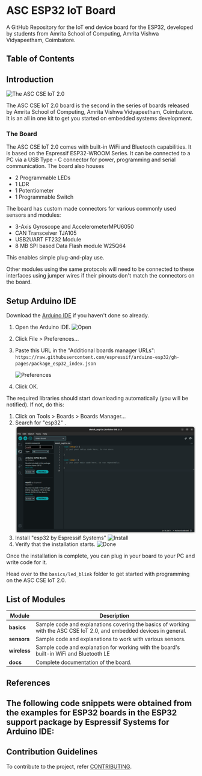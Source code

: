 # ASC ESP32 IoT Board

A GitHub Repository for the IoT end device board for the ESP32, developed by 
students from Amrita School of Computing, Amrita Vishwa Vidyapeetham, Coimbatore.

## Table of Contents

## Introduction

![The ASC CSE IoT 2.0](assets/asc-iot-2.0-esp32-topview.jpg)

The ASC CSE IoT 2.0 board is the second in the series of boards released by Amrita School of Computing, Amrita Vishwa Vidyapeetham, Coimbatore.
It is an all in one kit to get you started on embedded systems development.

### The Board

The ASC CSE IoT 2.0 comes with built-in WiFi and Bluetooth capabilities. It is based on the Espressif ESP32-WROOM Series.
It can be connected to a PC via a USB Type - C connector for power, programming and serial communication.
The board also houses
- 2 Programmable LEDs
- 1 LDR
- 1 Potentiometer
- 1 Programmable Switch

The board has custom made connectors for various commonly used sensors and modules:
- 3-Axis Gyroscope and AccelerometerMPU6050
- CAN Transceiver TJA105
- USB2UART FT232 Module
- 8 MB SPI based Data Flash module W25Q64

This enables simple plug-and-play use.

Other modules using the same protocols will need to be connected to these interfaces using jumper wires if their pinouts don't match the connectors on the board.


## Setup Arduino IDE

Download the [Arduino IDE](https://www.arduino.cc/en/software) if you haven't done so already.

1. Open the Arduino IDE. ![Open](assets/open.png)
2. Click File > Preferences... 
3. Paste this URL in the "Additional boards manager URLs":
	```https://raw.githubusercontent.com/espressif/arduino-esp32/gh-pages/package_esp32_index.json```
	
	![Preferences](assets/prefs.png)
4. Click OK.

The required libraries should start downloading automatically (you will be notified). If not, do this:
1. Click on Tools > Boards > Boards Manager...
2. Search for "esp32" . ![Boards](assets/boards.png)
3. Install "esp32 by Espressif Systems" ![Install](assets/install.png)
4. Verify that the installation starts. ![Done](assets/done.png)

Once the installation is complete, you can plug in your board to your PC and write code for it.

Head over to the `basics/led_blink` folder to get started with programming on the ASC CSE IoT 2.0.

## List of Modules

| Module | Description|
| --------- | ------------ |
| **basics** | Sample code and explanations covering the basics of working with the ASC CSE IoT 2.0, and embedded devices in general.  |
| **sensors** | Sample code and explanations to work with various sensors.  |
| **wireless** | Sample code and explanation for working with the board's built-in WiFi and Bluetooth LE |
| **docs** | Complete documentation of the board. |


## References

The following code snippets were obtained from the examples for ESP32 boards in the ESP32 support package by Espressif Systems for Arduino IDE:
- 


## Contribution Guidelines
To contribute to the project, refer [CONTRIBUTING](CONTRIBUTING.md).
